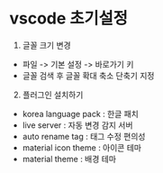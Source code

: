

# vscode 초기설정

1. 글꼴 크기 변경
- 파일 -> 기본 설정 -> 바로가기 키
- 글꼴 검색 후 글꼴 확대 축소 단축기 지정

2. 플러그인 설치하기
- korea language pack : 한글 패치
- live server : 자동 변경 감지 서버
- auto rename tag : 태그 수정 편의성
- material icon theme : 아이콘 테마
- material theme : 배경 테마